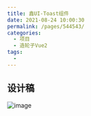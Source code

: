 ```yaml
---
title: 鑫UI-Toast组件
date: 2021-08-24 10:00:30
permalink: /pages/544543/
categories:
  - 项目
  - 造轮子Vue2
tags:
  - 
---
```

## 设计稿
![image](https://cdn.jsdelivr.net/gh/botshen/cdn@master/20210813/image.6cvoidlb2y00.png)